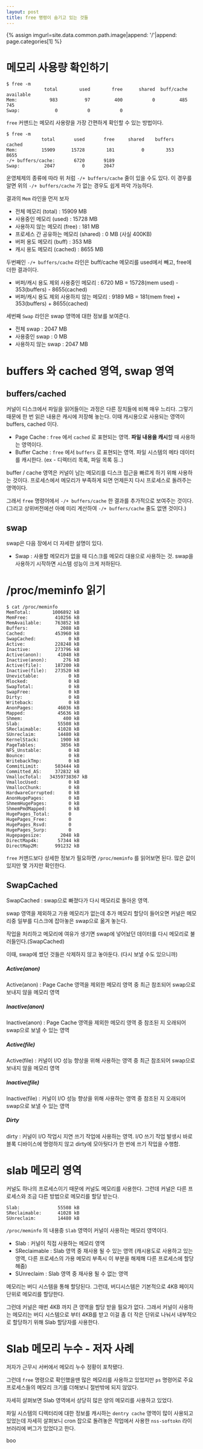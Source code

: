 ```yaml
---
layout: post
title: free 명령이 숨기고 있는 것들
---
```


{% assign imgurl=site.data.common.path.image|append: '/'|append: page.categories[1] %}



# 메모리 사용량 확인하기

```
$ free -m
              total        used        free      shared  buff/cache   available
Mem:            983          97         400           0         485         745
Swap:             0           0           0
```

`free` 커맨드는 메모리 사용량을 가장 간편하게 확인할 수 있는 방법이다.



```
$ free -m
             total       used       free     shared    buffers     cached
Mem:         15909      15728        181          0        353       8655
-/+ buffers/cache:       6720       9189
Swap:         2047          0       2047
```

운영체제의 종류에 따라 위 처럼 `-/+ buffers/cache` 줄이 있을 수도 있다. 이 경우를 알면 위의 `-/+ buffers/cache` 가 없는 경우도 쉽게 파악 가능하다.

결과의 `Mem` 라인을 먼저 보자

- 전체 메모리 (total) : 15909 MB
- 사용중인 메모리 (used) : 15728 MB
- 사용하지 않는 메모리 (free) : 181 MB
- 프로세스 간 공유하는 메모리 (shared) : 0 MB (사실 400KB)
- 버퍼 용도 메모리 (buff) : 353 MB
- 캐시 용도 메모리 (cached) : 8655 MB



두번째인 `-/+ buffers/cache` 라인은 buff/cache 메모리를 used에서 빼고, free에 더한 결과이다.

- 버퍼/캐시 용도 제외 사용중인 메모리 : 6720 MB = 15728(mem used) - 353(buffers) - 8655(cached)
- 버퍼/캐시 용도 제외 사용하지 않는 메모리 : 9189 MB = 181(mem free) + 353(buffers) + 8655(cached) 



세번째 `Swap` 라인은 swap 영역에 대한 정보를 보여준다. 

- 전체 swap : 2047 MB
- 사용중인 swap : 0 MB
- 사용하지 않는 swap : 2047 MB



# buffers 와 cached 영역, swap 영역

## buffers/cached

커널이 디스크에서 파일을 읽어들이는 과정은 다른 장치들에 비해 매우 느리다. 그렇기 때문에 한 번 읽은 내용은 캐시에 저장해 놓는다. 이때 캐시용으로 사용되는 영역이 buffers, cached 이다.

- Page Cache : `free` 에서 `cached` 로 표현되는 영역. **파일 내용을 캐시**할 때 사용하는 영역이다. 
- Buffer Cache : `free` 에서 `buffers` 로 표현되는 영역. 파일 시스템의 메타 데이터를 캐시한다. (ex - 디렉터리 목록, 파일 목록 등..)



buffer / cache 영역은 커널이 남는 메모리를 디스크 접근을 빠르게 하기 위해 사용하는 것이다. 프로세스에서 메모리가 부족하게 되면 언제든지 다시 프로세스로 돌려주는 영역이다. 

그래서 `free` 명령어에서 `-/+ buffers/cache` 한 결과를 추가적으로 보여주는 것이다. (그리고 상위버전에선 아예 미리 계산하여 `-/+ buffers/cache` 줄도 없앤 것이다.)



## swap

swap은 다음 장에서 더 자세한 설명이 있다.

- Swap : 사용할 메모리가 없을 때 디스크를 메모리 대용으로 사용하는 것. swap을 사용하기 시작하면 시스템 성능이 크게 저하된다.



# /proc/meminfo 읽기

```
$ cat /proc/meminfo
MemTotal:        1006892 kB
MemFree:          410256 kB
MemAvailable:     763852 kB
Buffers:            2088 kB
Cached:           453960 kB
SwapCached:            0 kB
Active:           228248 kB
Inactive:         273796 kB
Active(anon):      41048 kB
Inactive(anon):      276 kB
Active(file):     187200 kB
Inactive(file):   273520 kB
Unevictable:           0 kB
Mlocked:               0 kB
SwapTotal:             0 kB
SwapFree:              0 kB
Dirty:                 0 kB
Writeback:             0 kB
AnonPages:         46036 kB
Mapped:            45636 kB
Shmem:               400 kB
Slab:              55508 kB
SReclaimable:      41028 kB
SUnreclaim:        14480 kB
KernelStack:        1900 kB
PageTables:         3856 kB
NFS_Unstable:          0 kB
Bounce:                0 kB
WritebackTmp:          0 kB
CommitLimit:      503444 kB
Committed_AS:     372832 kB
VmallocTotal:   34359738367 kB
VmallocUsed:           0 kB
VmallocChunk:          0 kB
HardwareCorrupted:     0 kB
AnonHugePages:         0 kB
ShmemHugePages:        0 kB
ShmemPmdMapped:        0 kB
HugePages_Total:       0
HugePages_Free:        0
HugePages_Rsvd:        0
HugePages_Surp:        0
Hugepagesize:       2048 kB
DirectMap4k:       57344 kB
DirectMap2M:      991232 kB
```

`free` 커맨드보다 상세한 정보가 필요하면 `/proc/meminfo` 를 읽어보면 된다. 많은 값이 있지만 몇 가지만 확인한다.



## SwapCached

SwapCached : swap으로 빠졌다가 다시 메모리로 돌아온 영역.

swap 영역을 제외하고 가용 메모리가 없는데 추가 메모리 할당이 들어오면 커널은 메모리중 일부를 디스크에 잡아놓은 swap으로 옮겨 놓는다.

작업을 처리하고 메모리에 여유가 생기면 swap에 넣어놨던 데이터를 다시 메모리로 불러들인다.(SwapCached)

이때, swap에 썼던 것들은 삭제하지 않고 놓아둔다. (다시 보낼 수도 있으니까)



##### Active(anon)

Active(anon) : Page Cache 영역을 제외한 메모리 영역 중 최근 참조되어 swap으로 보내지 않을 메모리 영역



##### Inactive(anon)

Inactive(anon) : Page Cache 영역을 제외한 메모리 영역 중 참조된 지 오래되어 swap으로 보낼 수 있는 영역



##### Active(file)

Active(file) : 커널이 I/O 성능 향상을 위해 사용하는 영역 중 최근 참조되어 swap으로 보내지 않을 메모리 영역



##### Inactive(file)

Inactive(file) : 커널이 I/O 성능 향상을 위해 사용하는 영역 중 참조된 지 오래되어 swap으로 보낼 수 있는 영역



##### Dirty

dirty : 커널이 I/O 작업시 지연 쓰기 작업에 사용하는 영역. I/O 쓰기 작업 발생시 바로 블록 디바이스에 명령하지 않고 dirty에 모아둿다가 한 번에 쓰기 작업을 수행함.





# slab 메모리 영역

커널도 하나의 프로세스이기 때문에 커널도 메모리를 사용한다. 그런데 커널은 다른 프로세스와 조금 다른 방법으로 메모리를 할당 받는다.

```
Slab:              55508 kB
SReclaimable:      41028 kB
SUnreclaim:        14480 kB
```

`/proc/meminfo` 의 내용중 `Slab` 영역이 커널이 사용하는 메모리 영역이다.

- Slab : 커널이 직접 사용하는 메모리 영역
- SReclaimable : Slab 영역 중 재사용 될 수 있는 영역 (캐시용도로 사용하고 있는 영역, 다른 프로세스의 가용 메모리 부족시 이 부분을 해제해 다른 프로세스에 할당해줌)
- SUnreclaim : Slab 영역 중 재사용 될 수 없는 영역



메모리는 버디 시스템을 통해 할당된다. 그런데, 버디시스템은 기본적으로 4KB 페이지 단위로 메모리를 할당한다. 

그런데 커널은 매번 4KB 까지 큰 영역을 할당 받을 필요가 없다. 그래서 커널이 사용하는 메모리는 버디 시스템으로 부터 4KB를 받고 이걸 좀 더 작은 단위로 나눠서 내부적으로 할당하기 위해 Slab 할당자를 사용한다.



# Slab 메모리 누수 - 저자 사례

저자가 근무시 서버에서 메모리 누수 정황이 포착됐다.

그런데 `free` 명령으로 확인했을땐 많은 메모리를 사용하고 있었지만 `ps` 명령어로 주요 프로세스들의 메모리 크기를 더해보니 절반밖에 되지 않았다.

자세히 살펴보면 Slab 영역에서 상당히 많은 양의 메모리를 사용하고 있었다. 

파일 시스템의 디렉터리에 대한 정보를 캐시하는 `dentry cache` 영역이 많이 사용되고 있었는데 자세히 살펴보니 cron 잡으로 돌려놓은 작업에서 사용한 `nss-softokn` 라이브러리에 버그가 있었다고 한다. 

boo


